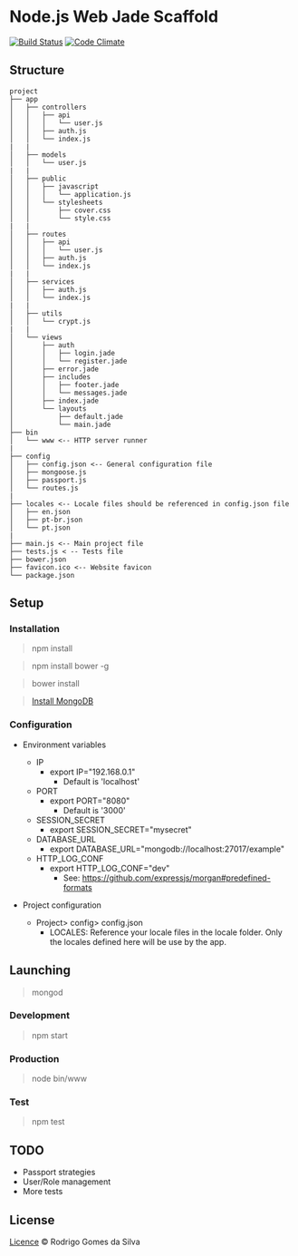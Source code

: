 # Node.js Web Jade Scaffold

[![Build Status](https://travis-ci.org/rodrigogs/nodejs-web-jade-scaffold.svg?branch=master)](https://travis-ci.org/rodrigogs/nodejs-web-jade-scaffold)
[![Code Climate](https://codeclimate.com/github/rodrigogs/nodejs-web-jade-scaffold/badges/gpa.svg)](https://codeclimate.com/github/rodrigogs/nodejs-web-jade-scaffold)

## Structure
```
project
├── app
│   ├── controllers
│   │   ├── api
│   │   │   └── user.js
│   │   ├── auth.js
│   │   └── index.js
|   |
│   ├── models
│   │   └── user.js
|   |
│   ├── public
│   │   ├── javascript
│   │   │   └── application.js
│   │   └── stylesheets
│   │       ├── cover.css
│   │       └── style.css
|   |
│   ├── routes
│   │   ├── api
│   │   │   └── user.js
│   │   ├── auth.js
│   │   └── index.js
|   |
│   ├── services
│   │   ├── auth.js
│   │   └── index.js
|   |
│   ├── utils
│   │   └── crypt.js
|   |
│   └── views
│       ├── auth
│       │   ├── login.jade
│       │   └── register.jade
│       ├── error.jade
│       ├── includes
│       │   ├── footer.jade
│       │   └── messages.jade
│       ├── index.jade
│       └── layouts
│           ├── default.jade
│           └── main.jade
├── bin
│   └── www <-- HTTP server runner
|
├── config
│   ├── config.json <-- General configuration file
│   ├── mongoose.js
│   ├── passport.js
│   └── routes.js
|
├── locales <-- Locale files should be referenced in config.json file
│   ├── en.json
│   ├── pt-br.json
│   └── pt.json
|
├── main.js <-- Main project file
├── tests.js < -- Tests file
├── bower.json
├── favicon.ico <-- Website favicon
└── package.json
```

## Setup

### Installation

> npm install

> npm install bower -g

> bower install

> [Install MongoDB](https://www.mongodb.org/downloads)

### Configuration

* Environment variables
    - IP
        - export IP="192.168.0.1"
            - Default is 'localhost'
    - PORT
        - export PORT="8080"
            - Default is '3000'
    - SESSION_SECRET
        - export SESSION_SECRET="mysecret"
    - DATABASE_URL
        - export DATABASE_URL="mongodb://localhost:27017/example"
    - HTTP_LOG_CONF
        - export HTTP_LOG_CONF="dev"
            - See: https://github.com/expressjs/morgan#predefined-formats

* Project configuration
    - Project> config> config.json
        - LOCALES: Reference your locale files in the locale folder. Only the locales defined here will be use by the app.

## Launching

> mongod

### Development

> npm start

### Production

> node bin/www

### Test

> npm test

## TODO

* Passport strategies
* User/Role management
* More tests

## License

[Licence](https://github.com/rodrigogs/nodejs-web-jade-scaffold/blob/master/LICENSE) © Rodrigo Gomes da Silva
